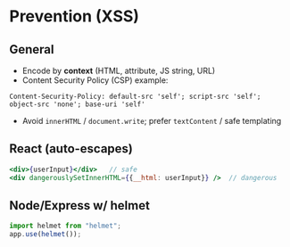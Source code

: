 # Prevention (XSS)

## General
- Encode by **context** (HTML, attribute, JS string, URL)
- Content Security Policy (CSP) example:
```http
Content-Security-Policy: default-src 'self'; script-src 'self'; object-src 'none'; base-uri 'self'
```
- Avoid `innerHTML` / `document.write`; prefer `textContent` / safe templating

## React (auto-escapes)
```jsx
<div>{userInput}</div>   // safe
<div dangerouslySetInnerHTML={{__html: userInput}} />  // dangerous
```

## Node/Express w/ helmet
```js
import helmet from "helmet";
app.use(helmet());
```

